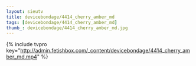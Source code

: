 ```yaml
--- 
layout: sieutv
title: devicebondage/4414_cherry_amber_md
tags: [devicebondage/4414_cherry_amber_md]
thumb_: devicebondage/4414_cherry_amber_md.jpg
---
```

{% include tvpro key="http://admin.fetishbox.com/_content/devicebondage/4414_cherry_amber_md.mp4" %} 
